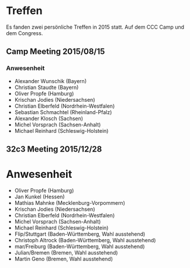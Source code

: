 # Treffen

Es fanden zwei persönliche Treffen in 2015 statt. Auf dem CCC Camp und dem Congress.

## Camp Meeting 2015/08/15

### Anwesenheit
* Alexander Wunschik (Bayern)
* Christian Staudte (Bayern)
* Oliver Propfe (Hamburg)
* Krischan Jodies (Niedersachsen)
* Christian Elberfeld (Nordrhein-Westfalen)
* Sebastian Schmachtel (Rheinland-Pfalz)
* Alexander Klosch (Sachsen)
* Michel Vorsprach (Sachsen-Anhalt)
* Michael Reinhard (Schleswig-Holstein)

## 32c3 Meeting 2015/12/28

# Anwesenheit
* Oliver Propfe (Hamburg)
* Jan Kunkel (Hessen)
* Mathias Mahnke (Mecklenburg-Vorpommern)
* Krischan Jodies (Niedersachsen)
* Christian Elberfeld (Nordrhein-Westfalen)
* Michel Vorsprach (Sachsen-Anhalt)
* Michael Reinhard (Schleswig-Holstein)
* Flip/Stuttgart (Baden-Württemberg, Wahl ausstehend)
* Christoph Altrock (Baden-Württemberg, Wahl ausstehend)
* mar/Freiburg (Baden-Württemberg, Wahl ausstehend)
* Julian/Bremen (Bremen, Wahl ausstehend)
* Martin Geno (Bremen, Wahl ausstehend)
